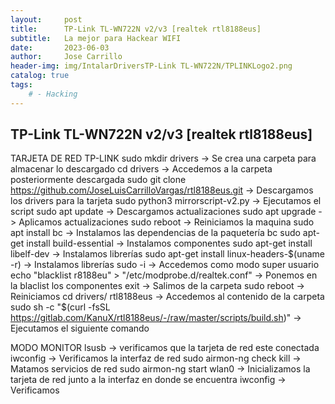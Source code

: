 ```yaml
---
layout:     post
title:      TP-Link TL-WN722N v2/v3 [realtek rtl8188eus]
subtitle:   La mejor para Hackear WIFI
date:       2023-06-03
author:     Jose Carrillo
header-img: img/IntalarDriversTP-Link TL-WN722N/TPLINKLogo2.png
catalog: true
tags:
    # - Hacking
---
```


## TP-Link TL-WN722N v2/v3 [realtek rtl8188eus]
TARJETA DE RED TP-LINK
sudo mkdir drivers -> Se crea una carpeta para almacenar lo descargado
cd drivers -> Accedemos a la carpeta posteriormente descargada 
sudo git clone https://github.com/JoseLuisCarrilloVargas/rtl8188eus.git -> Descargamos los drivers para la tarjeta
sudo python3 mirrorscript-v2.py -> Ejecutamos el script 
sudo apt update -> Descargamos actualizaciones
sudo apt upgrade -> Aplicamos actualizaciones
sudo reboot -> Reiniciamos la maquina
sudo apt install bc -> Instalamos las dependencias de la paquetería bc
sudo apt-get install build-essential -> Instalamos componentes
sudo apt-get install libelf-dev -> Instalamos librerías 
sudo apt-get install linux-headers-$(uname -r) -> Instalamos librerías
sudo -i -> Accedemos como modo super usuario
echo "blacklist r8188eu" > "/etc/modprobe.d/realtek.conf" -> Ponemos en la blaclist los componentes 
exit -> Salimos de la carpeta 
sudo reboot -> Reiniciamos 
cd drivers/ rtl8188eus -> Accedemos al contenido de la carpeta 
sudo sh -c "$(curl -fsSL https://gitlab.com/KanuX/rtl8188eus/-/raw/master/scripts/build.sh)" -> Ejecutamos el siguiente comando

MODO MONITOR
lsusb -> verificamos que la tarjeta de red este conectada 
iwconfig -> Verificamos la interfaz de red 
sudo airmon-ng check kill -> Matamos servicios de red 
sudo airmon-ng start wlan0 -> Inicializamos la tarjeta de red junto a la interfaz en donde se encuentra 
iwconfig -> Verificamos 
